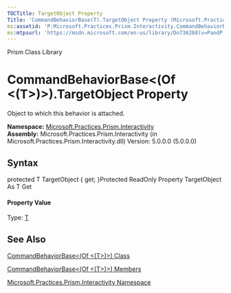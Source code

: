 ```yaml
---
TOCTitle: TargetObject Property
Title: 'CommandBehaviorBase(T).TargetObject Property (Microsoft.Practices.Prism.Interactivity)'
ms:assetid: 'P:Microsoft.Practices.Prism.Interactivity.CommandBehaviorBase\`1.TargetObject'
ms:mtpsurl: 'https://msdn.microsoft.com/en-us/library/Dn736268(v=PandP.50)'
---
```


Prism Class Library

CommandBehaviorBase&lt;(Of &lt;(T&gt;)&gt;).TargetObject Property
=====================================================================

Object to which this behavior is attached.

**Namespace:** [Microsoft.Practices.Prism.Interactivity](https://msdn.microsoft.com/n:microsoft.practices.prism.interactivity)
**Assembly:** Microsoft.Practices.Prism.Interactivity (in Microsoft.Practices.Prism.Interactivity.dll) Version: 5.0.0.0 (5.0.0.0)

## Syntax


<span id="syntaxToggle"></span>protected T TargetObject { get; }Protected ReadOnly Property TargetObject As T Get
#### Property Value

Type: [T](https://msdn.microsoft.com/t:microsoft.practices.prism.interactivity.commandbehaviorbase%601)

See Also
--------


[CommandBehaviorBase&lt;(Of &lt;(T&gt;)&gt;) Class](https://msdn.microsoft.com/t:microsoft.practices.prism.interactivity.commandbehaviorbase%601)

[CommandBehaviorBase&lt;(Of &lt;(T&gt;)&gt;) Members](https://msdn.microsoft.com/allmembers.t:microsoft.practices.prism.interactivity.commandbehaviorbase%601)

[Microsoft.Practices.Prism.Interactivity Namespace](https://msdn.microsoft.com/n:microsoft.practices.prism.interactivity)

